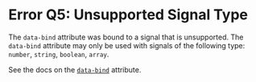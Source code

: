 # Error Q5: Unsupported Signal Type

The `data-bind` attribute was bound to a signal that is unsupported. The `data-bind` attribute may only be used with signals of the following type: `number`, `string`, `boolean`, `array`.

See the docs on the [`data-bind`](https://data-star.dev/reference/plugins_attributes#bind) attribute.